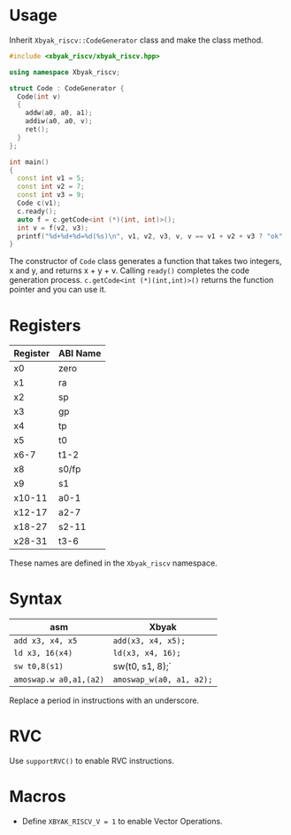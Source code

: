 # Usage

Inherit `Xbyak_riscv::CodeGenerator` class and make the class method.

```cpp
#include <xbyak_riscv/xbyak_riscv.hpp>

using namespace Xbyak_riscv;

struct Code : CodeGenerator {
  Code(int v)
  {
    addw(a0, a0, a1);
    addiw(a0, a0, v);
    ret();
  }
};

int main()
{
  const int v1 = 5;
  const int v2 = 7;
  const int v3 = 9;
  Code c(v1);
  c.ready();
  auto f = c.getCode<int (*)(int, int)>();
  int v = f(v2, v3);
  printf("%d+%d+%d=%d(%s)\n", v1, v2, v3, v, v == v1 + v2 + v3 ? "ok" : "ng");
}
```

The constructor of `Code` class generates a function that takes two integers, x and y, and returns x + y + v.
Calling `ready()` completes the code generation process.
`c.getCode<int (*)(int,int)>()` returns the function pointer and you can use it.

# Registers

Register|ABI Name
-|-
x0|zero
x1|ra
x2|sp
x3|gp
x4|tp
x5|t0
x6-7|t1-2
x8|s0/fp
x9|s1
x10-11|a0-1
x12-17|a2-7
x18-27|s2-11
x28-31|t3-6

These names are defined in the `Xbyak_riscv` namespace.

# Syntax

asm|Xbyak
-|-
`add x3, x4, x5`|`add(x3, x4, x5);`
`ld x3, 16(x4)`|`ld(x3, x4, 16);`
`sw t0,8(s1)`|sw(t0, s1, 8);`
`amoswap.w a0,a1,(a2)`|`amoswap_w(a0, a1, a2);`

Replace a period in instructions with an underscore.

# RVC

Use `supportRVC()` to enable RVC instructions.

# Macros

- Define `XBYAK_RISCV_V = 1` to enable Vector Operations.
